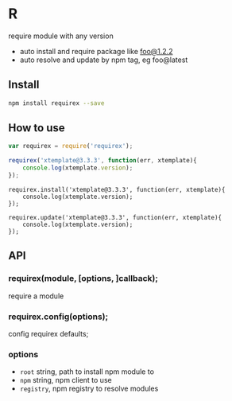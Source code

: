 R
========

require module with any version

- auto install and require package like foo@1.2.2
- auto resolve and update by npm tag, eg foo@latest


Install
-------

```sh
npm install requirex --save
````


How to use
-------

```js
var requirex = require('requirex');

requirex('xtemplate@3.3.3', function(err, xtemplate){
    console.log(xtemplate.version);
});
```

```
requirex.install('xtemplate@3.3.3', function(err, xtemplate){
    console.log(xtemplate.version);
});
```

```
requirex.update('xtemplate@3.3.3', function(err, xtemplate){
    console.log(xtemplate.version);
});
```

API
---


### requirex(module, [options, ]callback);
require a module

### requirex.config(options);
config requirex defaults;

### options

- `root` string, path to install npm module to
- `npm` string,  npm client to use
- `registry`, npm registry to resolve modules